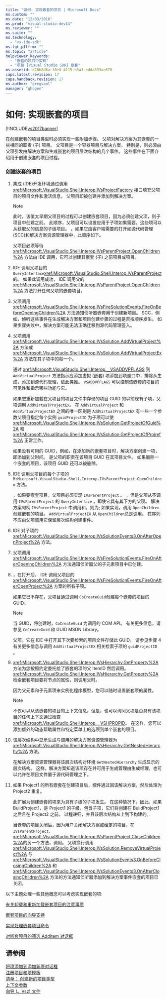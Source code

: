 ```yaml
---
title: "如何: 实现嵌套的项目 | Microsoft Docs"
ms.custom: ""
ms.date: "12/03/2016"
ms.prod: "visual-studio-dev14"
ms.reviewer: ""
ms.suite: ""
ms.technology: 
  - "vs-ide-sdk"
ms.tgt_pltfrm: ""
ms.topic: "article"
helpviewer_keywords: 
  - "嵌套的项目中实现"
  - "项目 [Visual Studio SDK] 嵌套"
ms.assetid: d20b8d6a-f0e0-4115-b3a3-edda893ae678
caps.latest.revision: 17
caps.handback.revision: 17
ms.author: "gregvanl"
manager: "ghogen"
---
```

# 如何: 实现嵌套的项目
[!INCLUDE[vs2017banner](../../code-quality/includes/vs2017banner.md)]

在创建嵌套的项目类型时必须实现一些附加步骤。  父项对解决方案为其嵌套的一些相同的职责 \(子\) 项目。  父项目是一个容器项目与解决方案。  特别是，则必须由父项引发由解决方案和生成嵌套的项目层次结构的几个事件。  这些事件在下面介绍用于创建嵌套的项目过程。  
  
### 创建嵌套的项目  
  
1.  集成 \(IDE\)开发环境通过调用 <xref:Microsoft.VisualStudio.Shell.Interop.IVsProjectFactory> 接口填充父项目的项目文件和激活信息。  父项目即被创建并添加到解决方案。  
  
    > [!NOTE]
    >  此时，该值太早期父项目的过程可以创建嵌套项目，因为必须创建父项，则子项目中创建之前。  此顺序，父项目可以设置应用于子项如果需要，这些项可以从获取父的信息的子级项目。  ，如果它由客户端需要的打开如源代码管理 \(SCC\)和解决方案资源管理器中，此顺序如下。  
  
     父项目必须等待 <xref:Microsoft.VisualStudio.Shell.Interop.IVsParentProject.OpenChildren%2A> 方法由 IDE 调用，它可以创建其嵌套 \(子\) 之前项目或项目。  
  
2.  IDE 调用父项目的 `QueryInterface`<xref:Microsoft.VisualStudio.Shell.Interop.IVsParentProject>的。  如果此调用成功， IDE 调用父的 <xref:Microsoft.VisualStudio.Shell.Interop.IVsParentProject.OpenChildren%2A> 方法打开任何父项的嵌套项目。  
  
3.  父项调用 <xref:Microsoft.VisualStudio.Shell.Interop.IVsFireSolutionEvents.FireOnBeforeOpeningChildren%2A> 方法通知侦听器嵌套用于创建新项目。  SCC，例如，侦听这些事件在生成解决方案和项目创建步骤的过程是否按顺序发生。  如果步骤失败中，解决方案可能无法正确迁移到源代码管理签入。  
  
4.  父项调用 <xref:Microsoft.VisualStudio.Shell.Interop.IVsSolution.AddVirtualProject%2A> 方法或 <xref:Microsoft.VisualStudio.Shell.Interop.IVsSolution.AddVirtualProjectEx%2A> 方法在其子项中的每一个。  
  
     通过 <xref:Microsoft.VisualStudio.Shell.Interop.__VSADDVPFLAGS> 到 `AddVirtualProject` 方法指示应添加虚拟 \(嵌套\) 项添加到项窗口中，排除从生成，添加到源代码管理，依此类推。  `VSADDVPFLAGS` 可以控制该嵌套的项目的可见性和指示哪些功能与它。  
  
     如果您重新加载在父项目的项目文件中存储的项目 GUID 的以前现有子项，父项调用 `AddVirtualProjectEx`。  在 `AddVirtualProject` 和 `AddVirtualProjectEX` 之间的唯一区别是 `AddVirtualProjectEX` 有一些一个参数父项目指定每个实例 `guidProjectID` 为子项可以使 <xref:Microsoft.VisualStudio.Shell.Interop.IVsSolution.GetProjectOfGuid%2A> 和 <xref:Microsoft.VisualStudio.Shell.Interop.IVsSolution.GetProjectOfProjref%2A> 正常工作。  
  
     如果没有可用的 GUID，例如，在添加新的嵌套项目时，解决方案创建一项，即添加到父时间。  是父项的职责在该项目 GUID 在其项目文件。  如果删除一个嵌套的项目，该项目 GUID 还可以被删除。  
  
5.  IDE 调用父项目的每个子项的 `M:Microsoft.VisualStudio.Shell.Interop.IVsParentProject.OpenChildren` 方法。  
  
     ，如果要嵌套项目，父项目必须实现 `IVsParentProject` 。  ，但是父项从不调用 `IVsParentProject` 的 `QueryInterface` ，即使它具有其下方的父项。  解决方案句柄 `IVsParentProject` 中调用和，则为; 如果实现，调用 `OpenChildren` 创建嵌套的项目。  `AddVirtualProjectEX` 从 `OpenChildren`总是调用。  在序列不应由父项调用它保留层次结构创建事件。  
  
6.  IDE 对子项的 <xref:Microsoft.VisualStudio.Shell.Interop.IVsSolutionEvents3.OnAfterOpenProject%2A> 方法。  
  
7.  父项调用 <xref:Microsoft.VisualStudio.Shell.Interop.IVsFireSolutionEvents.FireOnAfterOpeningChildren%2A> 方法通知侦听器父的子元素项目中已创建。  
  
8.  ，在打开后， IDE 调用父项目的 <xref:Microsoft.VisualStudio.Shell.Interop.IVsFireSolutionEvents.FireOnAfterOpenProject%2A> 方案的所有子项。  
  
     如果它已不存在，父项目通过调用 `CoCreateGuid`创建每个嵌套的项目的 GUID。  
  
    > [!NOTE]
    >  当 GUID，将创建时，`CoCreateGuid` 为调用的 COM API。  有关更多信息，请参见 `CoCreateGuid` 和 GUID MSDN Library。  
  
     父项。它在 IDE 中打开其下次要检索的项目文件存储此 GUID。  请参见步骤 4 有关更多信息与调用 `AddVirtualProjectEX` 相关检索子项的 `guidProjectID` 。  
  
9. <xref:Microsoft.VisualStudio.Shell.Interop.IVsHierarchy.GetProperty%2A> 方法为您按照约定委托给了嵌套的项的父 ItemID 然后调用。  <xref:Microsoft.VisualStudio.Shell.Interop.IVsHierarchy.GetProperty%2A> 检索嵌套项目要将节点的属性，则调用父时。  
  
     因为父元素和子元素项来实例化程序模型，您可以随时设置嵌套项的属性。  
  
    > [!NOTE]
    >  不仅可以从该嵌套的项目的上下文信息，但是，也可以询问父项是否具有该项目的任何上下文通过检查 <xref:Microsoft.VisualStudio.Shell.Interop.__VSHPROPID>。  在这样，您可以添加额外的动态帮助属性和特定菜单上的选项到单个嵌套的项目。  
  
10. 该层次结构中显示生成与调用的解决方案资源管理器为 <xref:Microsoft.VisualStudio.Shell.Interop.IVsHierarchy.GetNestedHierarchy%2A> 方法。  
  
     在解决方案资源管理器将该层次结构对环境 `GetNestedHierarchy` 生成显示的层次结构。  这样，解决方案知道该项存在并可用于生成管理由生成经理，也可以允许在项目文件置于源代码管理之下。  
  
11. 如果 Project1 的所有嵌套在创建项目后，控件通过回该解决方案，然后处理为 Project2 重复。  
  
     此扩展为创建嵌套的项来为具有子级的子项发生。  在这种情况下，因此，如果 BuildProject1，是 Project1 的子级，包含子项，它们将创建在 BuildProject1 之后且在 Project2 之前。  过程递归，并且该层次结构从上到下构建的。  
  
     当嵌套的项目关闭后，因为用户关闭解决方案或给定的项目，在 `IVsParentProject`， <xref:Microsoft.VisualStudio.Shell.Interop.IVsParentProject.CloseChildren%2A>的另一个方法，调用。  父项换行调用 <xref:Microsoft.VisualStudio.Shell.Interop.IVsSolution.RemoveVirtualProject%2A> 与 <xref:Microsoft.VisualStudio.Shell.Interop.IVsSolutionEvents3.OnBeforeClosingChildren%2A> 和 <xref:Microsoft.VisualStudio.Shell.Interop.IVsSolutionEvents3.OnAfterClosingChildren%2A> 方法的方法通知侦听器添加到解决方案事件嵌套的项目已关闭。  
  
 以下主题处理一些其他概念可以考虑实现嵌套的项:  
  
 [有关卸载和重新加载嵌套项目的注意事项](../../extensibility/internals/considerations-for-unloading-and-reloading-nested-projects.md)  
  
 [嵌套项目的向导支持](../../extensibility/internals/wizard-support-for-nested-projects.md)  
  
 [实现处理嵌套项目命令](../../extensibility/internals/implementing-command-handling-for-nested-projects.md)  
  
 [对嵌套项目的筛选 AddItem 对话框](../../extensibility/internals/filtering-the-additem-dialog-box-for-nested-projects.md)  
  
## 请参阅  
 [将项添加到添加新项对话框](../../extensibility/internals/adding-items-to-the-add-new-item-dialog-boxes.md)   
 [注册项目和项模板](../../extensibility/internals/registering-project-and-item-templates.md)   
 [清单︰ 创建新的项目类型](../../extensibility/internals/checklist-creating-new-project-types.md)   
 [上下文参数](../../extensibility/internals/context-parameters.md)   
 [向导 \(。Vsz\) 文件](../../extensibility/internals/wizard-dot-vsz-file.md)